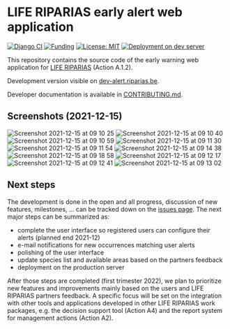 # LIFE RIPARIAS early alert web application

<!-- badges: start -->
[![Django CI](https://github.com/riparias/early-warning-webapp/actions/workflows/django_tests.yml/badge.svg)](https://github.com/riparias/early-warning-webapp/actions/workflows/django_tests.yml)
[![Funding](https://img.shields.io/static/v1?label=powered+by&message=LIFE+RIPARIAS&labelColor=323232&color=00a58d)](https://www.riparias.be/)
[![License: MIT](https://img.shields.io/badge/License-MIT-yellow.svg)](https://opensource.org/licenses/MIT)
[![Deployment on dev server](https://github.com/riparias/early-warning-webapp/actions/workflows/deploy_dev_server.yml/badge.svg)](https://github.com/riparias/early-warning-webapp/actions/workflows/deploy_dev_server.yml)
<!-- badges: end -->

This repository contains the source code of the early warning web application for [LIFE RIPARIAS](https://www.riparias.be/) (Action A.1.2).

Development version visible on [dev-alert.riparias.be](http://dev-alert.riparias.be/).

Developer documentation is available in [CONTRIBUTING.md](CONTRIBUTING.md).

## Screenshots (2021-12-15)
![Screenshot 2021-12-15 at 09 10 25](https://user-images.githubusercontent.com/386387/146151336-b4903222-5409-41ee-8e8c-6fe71c15dce2.png)
![Screenshot 2021-12-15 at 09 10 40](https://user-images.githubusercontent.com/386387/146151347-b57d0bfb-9733-403b-8fb1-267cd2a192fd.png)
![Screenshot 2021-12-15 at 09 10 59](https://user-images.githubusercontent.com/386387/146151441-767b2111-de08-495f-8b77-ad0c876dfdbc.png)
![Screenshot 2021-12-15 at 09 11 30](https://user-images.githubusercontent.com/386387/146151474-088c81b5-33a3-4864-a5d4-b6df7436002f.png)
![Screenshot 2021-12-15 at 09 11 54](https://user-images.githubusercontent.com/386387/146151489-1a0b7a31-a8e3-4fb4-bc8c-23413e488b91.png)
![Screenshot 2021-12-15 at 09 14 38](https://user-images.githubusercontent.com/386387/146151573-8d28d482-ec7d-4dd3-8ee8-e71a66877974.png)
![Screenshot 2021-12-15 at 09 18 58](https://user-images.githubusercontent.com/386387/146151579-ac6dee72-3a51-49bd-9d7b-6b6f114d3236.png)
![Screenshot 2021-12-15 at 09 12 17](https://user-images.githubusercontent.com/386387/146151509-4259f981-9a7e-403f-a7b1-7fb986b794e4.png)
![Screenshot 2021-12-15 at 09 12 41](https://user-images.githubusercontent.com/386387/146151514-ff5d4067-68cc-480e-9ffe-165065fd2ebd.png)
![Screenshot 2021-12-15 at 09 13 02](https://user-images.githubusercontent.com/386387/146151541-9abb2b86-6d3b-462e-932f-40889d39567e.png)


## Next steps

The development is done in the open and all progress, discussion of new features, milestones, ... can be tracked down 
on the [issues page](https://github.com/riparias/early-warning-webapp/issues). The next major steps can be summarized 
as:

- complete the user interface so registered users can configure their alerts (planned end 2021-12)
- e-mail notifications for new occurrences matching user alerts
- polishing of the user interface
- update species list and available areas based on the partners feedback
- deployment on the production server

After those steps are completed (first trimester 2022), we plan to prioritize new features and improvements mainly based 
on the users and LIFE RIPARIAS partners feedback. A specific focus will be set on the integration with other tools and
applications developed in other LIFE RIPARIAS work packages, e.g. the decision support tool (Action A4) and the report 
system for management actions (Action A2).
